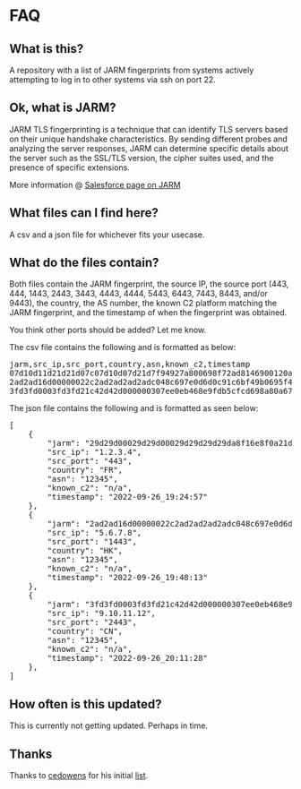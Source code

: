 # FAQ

## What is this?
A repository with a list of JARM fingerprints from systems actively attempting to log in to other systems via ssh on port 22.

## Ok, what is JARM?
JARM TLS fingerprinting is a technique that can identify TLS servers based on their unique handshake characteristics. By sending different probes and analyzing the server responses, JARM can determine specific details about the server such as the SSL/TLS version, the cipher suites used, and the presence of specific extensions. 

More information @ [Salesforce page on JARM](https://github.com/salesforce/jarm)

## What files can I find here?
A csv and a json file for whichever fits your usecase.

## What do the files contain?
Both files contain the JARM fingerprint, the source IP, the source port (443, 444, 1443, 2443, 3443, 4443, 4444, 5443, 6443, 7443, 8443, and/or 9443), the country, the AS number, the known C2 platform matching the JARM fingerprint, and the timestamp of when the fingerprint was obtained. 

You think other ports should be added? Let me know. 

The csv file contains the following and is formatted as below:

<pre>
jarm,src_ip,src_port,country,asn,known_c2,timestamp
07d10d11d21d21d07c07d10d07d21d7f94927a800698f72ad8146900120abe,1.2.3.4,443,FR,12345,n/a,2022-09-26_19:24:57
2ad2ad16d00000022c2ad2ad2ad2adc048c697e0d6d0c91c6bf49b0695f45c,5.6.7.8,1443,HK,12345,n/a,2022-09-26_19:48:13
3fd3fd0003fd3fd21c42d42d000000307ee0eb468e9fdb5cfcd698a80a67ef,9.10.11.12,2443,CN,12345,n/a,2022-09-26_20:11:28
</pre>

The json file contains the following and is formatted as seen below:

<pre>
[
    {
        "jarm": "29d29d00029d29d00029d29d29d29da8f16e8f0a21d89b06fef5080cbd1b2a",
        "src_ip": "1.2.3.4",
        "src_port": "443",
        "country": "FR",
        "asn": "12345",
        "known_c2": "n/a",
        "timestamp": "2022-09-26_19:24:57"
    },
    {
        "jarm": "2ad2ad16d00000022c2ad2ad2ad2adc048c697e0d6d0c91c6bf49b0695f45c",
        "src_ip": "5.6.7.8",
        "src_port": "1443",
        "country": "HK",
        "asn": "12345",
        "known_c2": "n/a",
        "timestamp": "2022-09-26_19:48:13"
    },
    {
        "jarm": "3fd3fd0003fd3fd21c42d42d000000307ee0eb468e9fdb5cfcd698a80a67ef",
        "src_ip": "9.10.11.12",
        "src_port": "2443",
        "country": "CN",
        "asn": "12345",
        "known_c2": "n/a",
        "timestamp": "2022-09-26_20:11:28"
    },
]
</pre>

## How often is this updated?
This is currently not getting updated. Perhaps in time.

## Thanks

Thanks to [cedowens](https://github.com/cedowens) for his initial [list](https://github.com/cedowens/C2-JARM).
